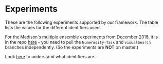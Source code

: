 # Experiments

These are the following experiments supported by our framework. The table lists the values for the different identifiers used.

For the Madison's multiple ensemble experiments from December 2018, it is in the repo [here](https://github.com/Wongelawit/Correlation_MultipleEnsemble) - you need to pull the `Numerosity-Task` and `visualSearch` branches independently. (So the experiments are **NOT** on master.)

Look [here](/VCL-Web-Framework/manual/terminology.html#condition-identifiers) to understand what identifiers are.
